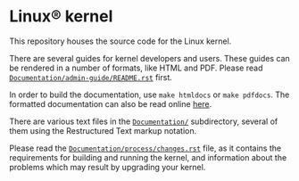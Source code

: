 # Linux® kernel

This repository houses the source code for the Linux kernel.

There are several guides for kernel developers and users. These guides can
be rendered in a number of formats, like HTML and PDF. Please read
[`Documentation/admin-guide/README.rst`](https://github.com/torvalds/linux/blob/master/Documentation/admin-guide/README.rst) first.

In order to build the documentation, use ``make htmldocs`` or
``make pdfdocs``.  The formatted documentation can also be read online [here](https://www.kernel.org/doc/html/latest/).

There are various text files in the [`Documentation/`](https://github.com/torvalds/linux/blob/master/Documentation/) subdirectory,
several of them using the Restructured Text markup notation.

Please read the [`Documentation/process/changes.rst`](https://github.com/torvalds/linux/blob/master/Documentation/process/changes.rst) file, as it contains the
requirements for building and running the kernel, and information about
the problems which may result by upgrading your kernel.
